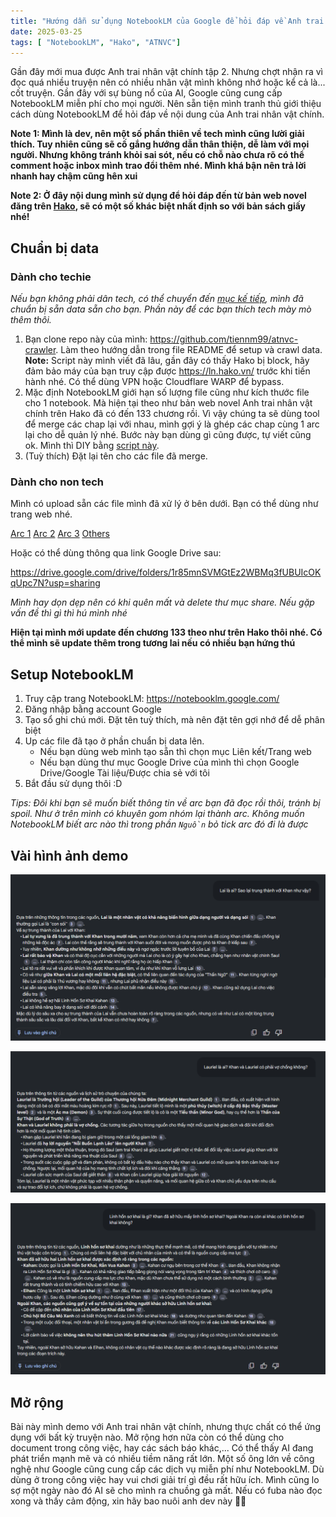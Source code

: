 ```yaml
---
title: "Hướng dẫn sử dụng NotebookLM của Google để hỏi đáp về Anh trai nhân vật chính"
date: 2025-03-25
tags: [ "NotebookLM", "Hako", "ATNVC"]
---
```


Gần đây mới mua được Anh trai nhân vật chính tập 2. Nhưng chợt nhận ra vì đọc quá nhiều truyện nên có nhiều nhân vật mình không nhớ hoặc kể cả là... cốt truyện. Gần đây với sự bùng nổ của AI, Google cũng cung cấp NotebookLM miễn phí cho mọi người. Nên sẵn tiện mình tranh thủ giới thiệu cách dùng NotebookLM để hỏi đáp về nội dung của Anh trai nhân vật chính.

__Note 1: Mình là dev, nên một số phần thiên về tech mình cũng lười giải thích. Tuy nhiên cũng sẽ cố gắng hướng dẫn thân thiện, dễ làm với mọi người. Nhưng không tránh khỏi sai sót, nếu có chỗ nào chưa rõ có thể comment hoặc inbox mình trao đổi thêm nhé. Mình khá bận nên trả lời nhanh hay chậm cũng hên xui__

__Note 2: Ở đây nội dung mình sử dụng để hỏi đáp đến từ bản web novel đăng trên [Hako](https://ln.hako.vn/), sẽ có một số khác biệt nhất định so với bản sách giấy nhé!__

## Chuẩn bị data

### Dành cho techie
_Nếu bạn không phải dân tech, có thể chuyển đến [mục kế tiếp](#dành-cho-non-tech), mình đã chuẩn bị sẵn data sẵn cho bạn. Phần này để các bạn thích tech mày mò thêm thôi._

1. Bạn clone repo này của mình: https://github.com/tiennm99/atnvc-crawler. Làm theo hướng dẫn trong file README để setup và crawl data.
   __Note:__ Script này mình viết đã lâu, gần đây có thấy Hako bị block, hãy đảm bảo máy của bạn truy cập được https://ln.hako.vn/ trước khi tiến hành nhé. Có thể dùng VPN hoặc Cloudflare WARP để bypass.
2. Mặc định NotebookLM giới hạn số lượng file cũng như kích thước file cho 1 notebook. Mà hiện tại theo như bản web novel Anh trai nhân vật chính trên Hako đã có đến 133 chương rồi. Vì vậy chúng ta sẽ dùng tool để merge các chap lại với nhau, mình gợi ý là ghép các chap cùng 1 arc lại cho dễ quản lý nhé. Bước này bạn dùng gì cũng được, tự viết cũng ok. Mình thì DIY bằng [script này](https://github.com/tiennm99/utils/raw/refs/heads/main/join.bat).
3. (Tuỳ thích) Đặt lại tên cho các file đã merge.

### Dành cho non tech

Mình có upload sẵn các file mình đã xử lý ở bên dưới. Bạn có thể dùng như trang web nhé.

[Arc 1](data/Arc%201.txt)
[Arc 2](data/Arc%202.txt)
[Arc 3](data/Arc%203.txt)
[Others](data/Others.txt)

Hoặc có thể dùng thông qua link Google Drive sau:

https://drive.google.com/drive/folders/1r85mnSVMGtEz2WBMq3fUBUIcOKqUpc7N?usp=sharing

_Mình hay dọn dẹp nên có khi quên mất và delete thư mục share. Nếu gặp vấn đề thì gì thì hú mình nhé_

__Hiện tại mình mới update đến chương 133 theo như trên Hako thôi nhé. Có thể mình sẽ update thêm trong tương lai nếu có nhiều bạn hứng thú__

## Setup NotebookLM

1. Truy cập trang NotebookLM: https://notebooklm.google.com/
2. Đăng nhập bằng account Google
3. Tạo sổ ghi chú mới. Đặt tên tuỳ thích, mà nên đặt tên gợi nhớ để dễ phân biệt
3. Up các file đã tạo ở phần chuẩn bị data lên.
   - Nếu bạn dùng web mình tạo sẵn thì chọn mục Liên kết/Trang web
   - Nếu bạn dùng thư mục Google Drive của mình thì chọn Google Drive/Google Tài liệu/Được chia sẻ với tôi
4. Bắt đầu sử dụng thôi :D

_Tips: Đôi khi bạn sẽ muốn biết thông tin về arc bạn đã đọc rồi thôi, tránh bị spoil. Như ở trên mình có khuyên gom nhóm lại thành arc. Không muốn NotebookLM biết arc nào thì trong phần `Nguồn` bỏ tick arc đó đi là được_

## Vài hình ảnh demo

![Lai là ai? Sao lại trung thành với Khan như vậy?](img/1.png)

![Lauriel là ai? Khan và Lauriel có phải vợ chồng không?](img/2.png)

![Linh hồn sơ khai là gì? Khan đã sở hữu mấy linh hồn sơ khai? Ngoài Khan ra còn ai khác có linh hồn sơ khai không?](img/3.png)

## Mở rộng

Bài này mình demo với Anh trai nhân vật chính, nhưng thực chất có thể ứng dụng với bất kỳ truyện nào. Mở rộng hơn nữa còn có thể dùng cho document trong công việc, hay các sách báo khác,... Có thể thấy AI đang phát triển mạnh mẽ và có nhiều tiềm năng rất lớn. Một số ông lớn về công nghệ như Google cũng cung cấp các dịch vụ miễn phí như NotebookLM. Dù dùng ở trong công việc hay vui chơi giải trí gì đều rất hữu ích. Mình cũng lo sợ một ngày nào đó AI sẽ cho mình ra chuồng gà mất. Nếu có fuba nào đọc xong và thấy cảm động, xin hãy bao nuôi anh dev này 🥺🥺
